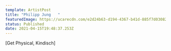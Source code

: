 ```yaml
---
template: ArtistPost
title: "Philipp Jung   "
featuredImage: https://ucarecdn.com/e2d24b63-d194-4367-b41d-885f7d030829/
status: Published
date: 2021-04-15T19:48:37.253Z
---
```

\[Get Physical, Kindisch]